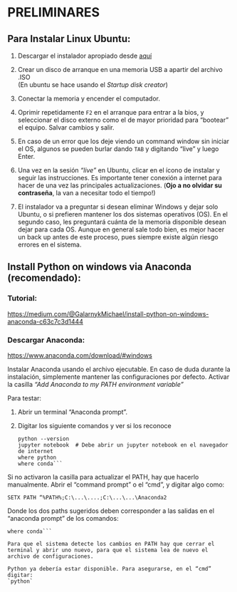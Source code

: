 # PRELIMINARES

## Para Instalar Linux Ubuntu:

1. Descargar el instalador apropiado desde
[aquí](https://www.ubuntu.com/download/desktop "Ubuntu's Homepage")

2. Crear un disco de arranque en una memoria USB a apartir del archivo .ISO  
(En ubuntu se hace usando el _Startup disk creator_)

3. Conectar la memoria y encender el computador.

4. Oprimir repetidamente `F2`  en el arranque para entrar a la bios, y seleccionar el disco externo como el de mayor prioridad para “bootear” el equipo. Salvar cambios y salir.

4. En caso de un error que los deje viendo un command window sin iniciar el OS, algunos se pueden burlar dando `TAB` y digitando “live” y luego Enter.

6. Una vez en la sesión _“live”_ en Ubuntu, clicar en el ícono de instalar y seguir las instrucciones.
Es importante tener conexión a internet para hacer de una vez las principales actualizaciones.
(**Ojo a no olvidar su contraseña**, la van a necesitar todo el tiempo!)

7. El instalador va a preguntar si desean eliminar Windows y dejar solo Ubuntu, o si prefieren mantener los dos sistemas operativos (OS). En el segundo caso, les preguntará cuánta de la memoria disponible desean dejar para cada OS.  Aunque en general sale todo bien, es mejor hacer un back up antes de este proceso, pues siempre existe algún riesgo errores en el sistema.

## Install Python on windows via Anaconda (recomendado):

### Tutorial:
https://medium.com/@GalarnykMichael/install-python-on-windows-anaconda-c63c7c3d1444

### Descargar Anaconda:
https://www.anaconda.com/download/#windows

Instalar Anaconda usando el archivo ejecutable.
En caso de duda durante la instalación, simplemente mantener las configuraciones por defecto.
Activar la casilla _“Add Anaconda to my PATH environment variable”_

Para testar:
1. Abrir un terminal “Anaconda prompt”.
2. Digitar los siguiente comandos y ver si los reconoce

   ```conda list
   python --version
   jupyter notebook  # Debe abrir un jupyter notebook en el navegador de internet
   where python
   where conda```
   
Si no activaron la casilla para actualizar el PATH, hay que hacerlo manualmente.
Abrir el “command prompt” o el “cmd”, y digitar algo como:

`SETX PATH “%PATH%;C:\...\....;C:\...\...\Anaconda2`

Donde los dos paths sugeridos deben corresponder a las salidas en el “anaconda prompt” de los comandos:   
```where python 
where conda```

Para que el sistema detecte los cambios en PATH hay que cerrar el terminal y abrir uno nuevo, para que el sistema lea de nuevo el archivo de configuraciones.

Python ya debería estar disponible. Para asegurarse, en el “cmd” digitar:
`python`


